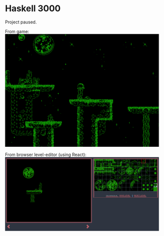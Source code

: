# Haskell 3000

Project paused.

From game:
![](./game-screenshot.png)

From browser level-editor (using React):
![](./level-editor-screenshot.png)
